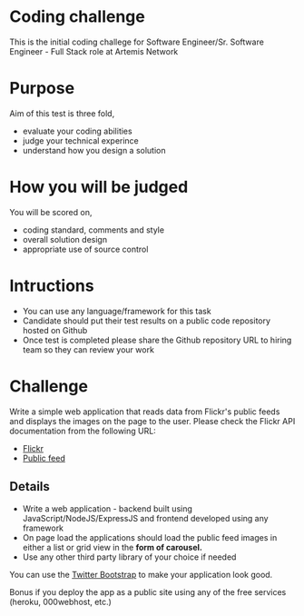 # Coding challenge
This is the initial coding challege for Software Engineer/Sr. Software Engineer - Full Stack role at Artemis Network

# Purpose
Aim of this test is three fold,

- evaluate your coding abilities 
- judge your technical experince
- understand how you design a solution

# How you will be judged
You will be scored on,

- coding standard, comments and style
- overall solution design
- appropriate use of source control

# Intructions

- You can use any language/framework for this task
- Candidate should put their test results on a public code repository hosted on Github
- Once test is completed please share the Github repository URL to hiring team so they can review your work

# Challenge

Write a simple web application that reads data from Flickr's public feeds and displays the images on the page to the user.
Please check the Flickr API documentation from the following URL:

- [Flickr]( http://www.flickr.com/services/feeds/)
- [Public feed](https://api.flickr.com/services/feeds/photos_public.gne)


## Details

- Write a web application - backend built using JavaScript/NodeJS/ExpressJS and frontend developed using any framework
- On page load the applications should load the public feed images in either a list or grid view in the **form of carousel.**
- Use any other third party library of your choice if needed

You can use the [Twitter Bootstrap](http://getbootstrap.com/) to make your application look good.

Bonus if you deploy the app as a public site using any of the free services (heroku, 000webhost, etc.)
